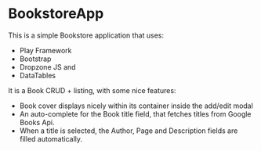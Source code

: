 # BookstoreApp

This is a simple Bookstore application that uses:

 - Play Framework
 - Bootstrap
 - Dropzone JS and
 - DataTables

It is a Book CRUD + listing, with some nice features:
 - Book cover displays nicely within its container inside the add/edit modal
 - An auto-complete for the Book title field, that fetches titles from Google Books Api.
 - When a title is selected, the Author, Page and Description fields are filled automatically.
